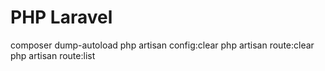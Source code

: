 <h1> PHP Laravel </h1>


composer dump-autoload
php artisan config:clear
php artisan route:clear
php artisan route:list
